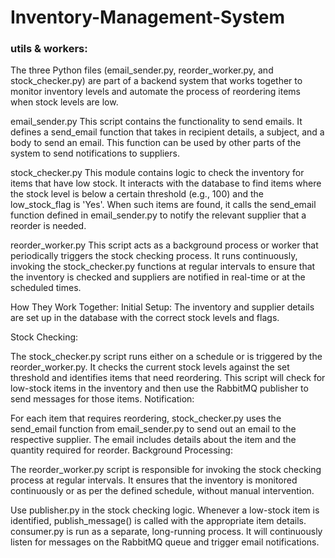 # Inventory-Management-System


### utils & workers:
 The three Python files (email_sender.py, reorder_worker.py, and stock_checker.py) are part of a backend system that works together to monitor inventory levels and automate the process of reordering items when stock levels are low.

 email_sender.py
This script contains the functionality to send emails. It defines a send_email function that takes in recipient details, a subject, and a body to send an email. This function can be used by other parts of the system to send notifications to suppliers.

stock_checker.py
This module contains logic to check the inventory for items that have low stock. It interacts with the database to find items where the stock level is below a certain threshold (e.g., 100) and the low_stock_flag is 'Yes'. When such items are found, it calls the send_email function defined in email_sender.py to notify the relevant supplier that a reorder is needed.

reorder_worker.py
This script acts as a background process or worker that periodically triggers the stock checking process. It runs continuously, invoking the stock_checker.py functions at regular intervals to ensure that the inventory is checked and suppliers are notified in real-time or at the scheduled times.

How They Work Together:
Initial Setup: The inventory and supplier details are set up in the database with the correct stock levels and flags.

Stock Checking:

The stock_checker.py script runs either on a schedule or is triggered by the reorder_worker.py.
It checks the current stock levels against the set threshold and identifies items that need reordering. This script will check for low-stock items in the inventory and then use the RabbitMQ publisher to send messages for those items.
Notification:

For each item that requires reordering, stock_checker.py uses the send_email function from email_sender.py to send out an email to the respective supplier.
The email includes details about the item and the quantity required for reorder.
Background Processing:

The reorder_worker.py script is responsible for invoking the stock checking process at regular intervals.
It ensures that the inventory is monitored continuously or as per the defined schedule, without manual intervention.

Use publisher.py in the stock checking logic. Whenever a low-stock item is identified, publish_message() is called with the appropriate item details.
consumer.py is run as a separate, long-running process. It will continuously listen for messages on the RabbitMQ queue and trigger email notifications.
